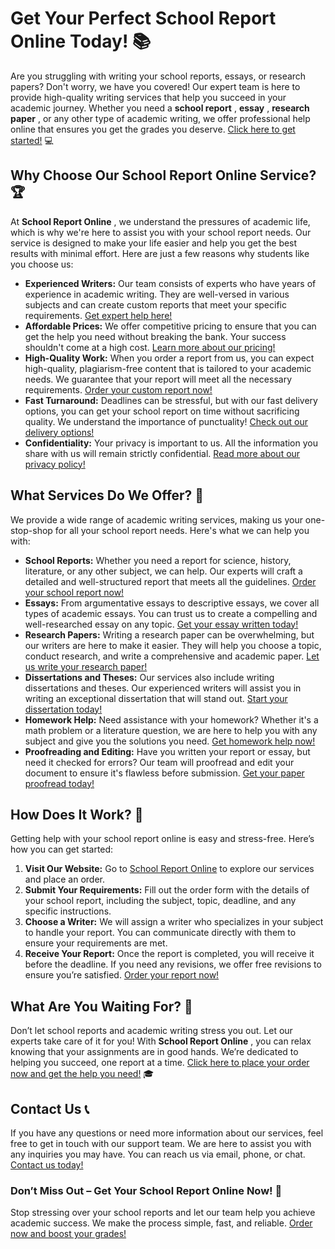 # Get Your Perfect School Report Online Today! 📚

Are you struggling with writing your school reports, essays, or research papers? Don't worry, we have you covered! Our expert team is here to provide high-quality writing services that help you succeed in your academic journey. Whether you need a **school report** , **essay** , **research paper** , or any other type of academic writing, we offer professional help online that ensures you get the grades you deserve. [Click here to get started!](https://tinyurl.com/topessay?keyword=school+report+online) 💻

## Why Choose Our School Report Online Service? 🏆

At **School Report Online** , we understand the pressures of academic life, which is why we're here to assist you with your school report needs. Our service is designed to make your life easier and help you get the best results with minimal effort. Here are just a few reasons why students like you choose us:

- **Experienced Writers:** Our team consists of experts who have years of experience in academic writing. They are well-versed in various subjects and can create custom reports that meet your specific requirements. [Get expert help here!](https://tinyurl.com/topessay?keyword=school+report+online)
- **Affordable Prices:** We offer competitive pricing to ensure that you can get the help you need without breaking the bank. Your success shouldn't come at a high cost. [Learn more about our pricing!](https://tinyurl.com/topessay?keyword=school+report+online)
- **High-Quality Work:** When you order a report from us, you can expect high-quality, plagiarism-free content that is tailored to your academic needs. We guarantee that your report will meet all the necessary requirements. [Order your custom report now!](https://tinyurl.com/topessay?keyword=school+report+online)
- **Fast Turnaround:** Deadlines can be stressful, but with our fast delivery options, you can get your school report on time without sacrificing quality. We understand the importance of punctuality! [Check out our delivery options!](https://tinyurl.com/topessay?keyword=school+report+online)
- **Confidentiality:** Your privacy is important to us. All the information you share with us will remain strictly confidential. [Read more about our privacy policy!](https://tinyurl.com/topessay?keyword=school+report+online)

## What Services Do We Offer? 📝

We provide a wide range of academic writing services, making us your one-stop-shop for all your school report needs. Here's what we can help you with:

- **School Reports:** Whether you need a report for science, history, literature, or any other subject, we can help. Our experts will craft a detailed and well-structured report that meets all the guidelines. [Order your school report now!](https://tinyurl.com/topessay?keyword=school+report+online)
- **Essays:** From argumentative essays to descriptive essays, we cover all types of academic essays. You can trust us to create a compelling and well-researched essay on any topic. [Get your essay written today!](https://tinyurl.com/topessay?keyword=school+report+online)
- **Research Papers:** Writing a research paper can be overwhelming, but our writers are here to make it easier. They will help you choose a topic, conduct research, and write a comprehensive and academic paper. [Let us write your research paper!](https://tinyurl.com/topessay?keyword=school+report+online)
- **Dissertations and Theses:** Our services also include writing dissertations and theses. Our experienced writers will assist you in writing an exceptional dissertation that will stand out. [Start your dissertation today!](https://tinyurl.com/topessay?keyword=school+report+online)
- **Homework Help:** Need assistance with your homework? Whether it's a math problem or a literature question, we are here to help you with any subject and give you the solutions you need. [Get homework help now!](https://tinyurl.com/topessay?keyword=school+report+online)
- **Proofreading and Editing:** Have you written your report or essay, but need it checked for errors? Our team will proofread and edit your document to ensure it's flawless before submission. [Get your paper proofread today!](https://tinyurl.com/topessay?keyword=school+report+online)

## How Does It Work? 🤔

Getting help with your school report online is easy and stress-free. Here’s how you can get started:

1. **Visit Our Website:** Go to [School Report Online](https://tinyurl.com/topessay?keyword=school+report+online) to explore our services and place an order.
2. **Submit Your Requirements:** Fill out the order form with the details of your school report, including the subject, topic, deadline, and any specific instructions.
3. **Choose a Writer:** We will assign a writer who specializes in your subject to handle your report. You can communicate directly with them to ensure your requirements are met.
4. **Receive Your Report:** Once the report is completed, you will receive it before the deadline. If you need any revisions, we offer free revisions to ensure you’re satisfied. [Order your report now!](https://tinyurl.com/topessay?keyword=school+report+online)

## What Are You Waiting For? 🌟

Don’t let school reports and academic writing stress you out. Let our experts take care of it for you! With **School Report Online** , you can relax knowing that your assignments are in good hands. We’re dedicated to helping you succeed, one report at a time. [Click here to place your order now and get the help you need!](https://tinyurl.com/topessay?keyword=school+report+online) 🎓

## Contact Us 📞

If you have any questions or need more information about our services, feel free to get in touch with our support team. We are here to assist you with any inquiries you may have. You can reach us via email, phone, or chat. [Contact us today!](https://tinyurl.com/topessay?keyword=school+report+online)

### Don’t Miss Out – Get Your School Report Online Now! 🚀

Stop stressing over your school reports and let our team help you achieve academic success. We make the process simple, fast, and reliable. [Order now and boost your grades!](https://tinyurl.com/topessay?keyword=school+report+online)
